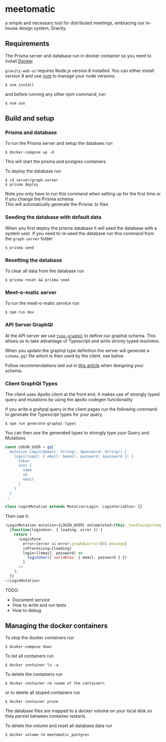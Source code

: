 # meetomatic

a simple and necessary tool for distributed meetings, embracing our in-house design system, Gravity.

## Requirements

The Prisma server and database run in docker container so you need to install [Docker](https://docs.docker.com/docker-for-mac/install/)

`gravity-web-ui` requires Node.js version 8 installed. You can either install version 8 and use [nvm](https://github.com/creationix/nvm) to manage your node versions.

    $ nvm install

and before running any other npm command, run

    $ nvm use

## Build and setup

### Prisma and database

To run the Prisma server and setup the databaes run

    $ docker-compose up -d

This will start the prisma and postgres containers.

To deploy the database run

    $ cd server/graph-server
    $ prisma deploy

Note you only have to run this command when setting up for the first time or if you change the Prisma schema.  
This will automatically generate the Prisma .ts files

### Seeding the database with default data

When you first deploy the prisma database it will seed the database with a system user. If you need to re-seed the database run this command from the `graph-server` folder

    $ prisma seed

### Resetting the database

To clear all data from the database run

    $ prisma reset && prisma seed

### Meet-o-matic server

To run the meet-o-matic service run

    $ npm run dev

### API Server GraphQl

At the API server we use [`type-graphql`](https://github.com/19majkel94/type-graphql) to define our graphql schema. This allows us to take advantage of Typescript and write stronly typed resolvers.

When you update the graphql type definition the server will generate a `schema.gql` file which is then used by the client. see below

Follow recommendations laid out in [this article](https://blog.apollographql.com/designing-graphql-mutations-e09de826ed97) when designing your schema.

### Client GraphQl Types

The client uses Apollo client at the front end. It makes use of strongly typed query and mutations by using the apollo codegen functionality

If you write a grahpql query in the client pages run the following command to generate the Typescript types for your query.

    $ npm run generate-graphql-types

You can then use the generated types to strongly type your Query and Mutations

```javascript
const LOGIN_USER = gql`
  mutation Login($email: String!, $password: String!) {
    login(input: { email: $email, password: $password }) {
      token
      user {
        name
        id
        email
      }
    }
  }
`;

class LoginMutation extends Mutation<Login, LoginVariables> {}
```

Then use it:

```javascript
<LoginMutation mutation={LOGIN_USER} onCompleted={this._handleLoginComplete}>
  {function(loginUser, { loading, error }) {
    return (
      <LoginForm
        error={error && error.graphQLErrors[0].message}
        isProcessing={loading}
        login={(email, password) =>
          loginUser({ variables: { email, password } })
        }
      />
    );
  }}
</LoginMutation>
```

TODO:

- Document service
- How to write and run tests
- How to debug

## Managing the docker containers

To stop the docker containers run

    $ dcoker-compose down

To list all containers run

    $ docker container ls -a

To delete the containers run

    $ docker container rm <name of the container>

or to delete all stoped containers run

    $ docker container prune

The database files are mapped to a docker volume on your local disk so they persist between container restarts.

To delete the volume and reset all database data run

    $ docker volume rm meetomatic_postgres
